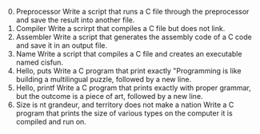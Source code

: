 0. Preprocessor
Write a script that runs a C file through the preprocessor and save the result into another file.
1. Compiler
Write a scrirpt that compiles a C file but does not link.
2. Assembler
Write a script that generates the assembly code of a C code and save it in an output file.
3. Name
Write a script that compiles a C file and creates an executable named cisfun.
4. Hello, puts
Write a C program that print exactly "Programming is like building a multilingual puzzle, followed by a new line.
5. Hello, printf
Write a C program that prints exactly with proper grammar, but the outcome is a piece of art, followed by a new line.
6. Size is nt grandeur, and territory does not make a nation
Write a C program that prints the size of various types on the computer it is compiled and run on.

